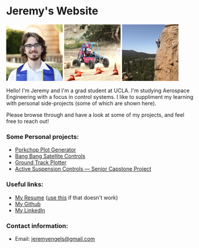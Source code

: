 # Jeremy's Website

<p float="left">
  <img src="/img/portrait.jpeg" width="30%" />
  <img src="/img/baja.jpeg" width="30%" /> 
  <img src="/img/climbing.jpeg" width="30%" />
</p>

Hello! I'm Jeremy and I'm a grad student at UCLA. I'm studying Aerospace Engineering with a focus in control systems. I like to suppliment my learning with personal side-projects (some of which are shown here).

Please browse through and have a look at some of my projects, and feel free to reach out!

### Some Personal projects:
* [Porkchop Plot Generator](interplanetary-porkchop.md)
* [Bang Bang Satellite Controls](bang-bang.md)
* [Ground Track Plotter](ground-tracks.md)
* [Active Suspension Controls — Senior Capstone Project](senior-design.md)


### Useful links:
* <a id="raw-url" href="https://raw.githubusercontent.com/jeremyengels/resume/master/jeremy_engels_resume.pdf">My Resume</a> ([use this](https://github.com/jeremyengels/resume/blob/master/jeremy_engels_resume.pdf) if that doesn't work)
* [My Github](https://github.com/jeremyengels)
* [My LinkedIn](https://www.linkedin.com/in/jeremyengels/)


### Contact information:
* Email: [jeremyengels@gmail.com](mailto:jeremyengels@gmail.com)
